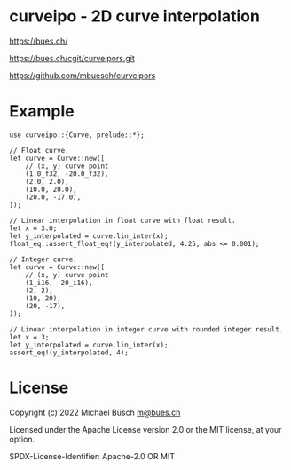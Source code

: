 # curveipo - 2D curve interpolation

<https://bues.ch/>

<https://bues.ch/cgit/curveipors.git>

<https://github.com/mbuesch/curveipors>

# Example

    use curveipo::{Curve, prelude::*};

    // Float curve.
    let curve = Curve::new([
        // (x, y) curve point
        (1.0_f32, -20.0_f32),
        (2.0, 2.0),
        (10.0, 20.0),
        (20.0, -17.0),
    ]);

    // Linear interpolation in float curve with float result.
    let x = 3.0;
    let y_interpolated = curve.lin_inter(x);
    float_eq::assert_float_eq!(y_interpolated, 4.25, abs <= 0.001);

    // Integer curve.
    let curve = Curve::new([
        // (x, y) curve point
        (1_i16, -20_i16),
        (2, 2),
        (10, 20),
        (20, -17),
    ]);

    // Linear interpolation in integer curve with rounded integer result.
    let x = 3;
    let y_interpolated = curve.lin_inter(x);
    assert_eq!(y_interpolated, 4);

# License

Copyright (c) 2022 Michael Büsch <m@bues.ch>

Licensed under the Apache License version 2.0 or the MIT license, at your option.

SPDX-License-Identifier: Apache-2.0 OR MIT
